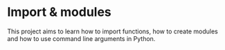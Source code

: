# Import & modules
This project aims to learn how to import functions, how to create modules and how to use command line arguments in Python.
